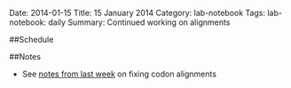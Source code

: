 Date: 2014-01-15
Title: 15 January 2014
Category: lab-notebook
Tags: lab-notebook: daily
Summary: Continued working on alignments

 
##Schedule

##Notes

* See [notes from last week](9-january-2014.html) on fixing codon alignments
